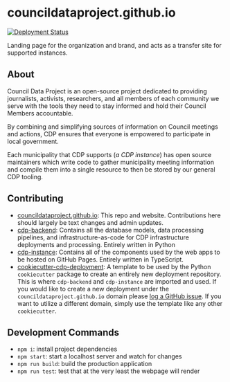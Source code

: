 # councildataproject.github.io

[![Deployment Status](https://github.com/CouncilDataProject/councildataproject.github.io/workflows/Build%20and%20Deploy/badge.svg)](https://github.com/CouncilDataProject/councildataproject.github.io/actions)

Landing page for the organization and brand, and acts as a transfer site for supported instances.

## About
Council Data Project is an open-source project dedicated to providing journalists, activists, researchers, and all members of each community we serve with the tools they need to stay informed and hold their Council Members accountable.

By combining and simplifying sources of information on Council meetings and actions, CDP ensures that everyone is empowered to participate in local government.</p>

Each municipality that CDP supports (_a CDP instance_) has open source maintainers which write code to gather municipality meeting information and compile them into a single resource to then be stored by our general CDP tooling.

## Contributing
* [councildataproject.github.io](https://github.com/CouncilDataProject/councildataproject.github.io): This repo and website. Contributions here should largely be text changes and admin updates.
* [cdp-backend](https://github.com/CouncilDataProject/cdp-backend): Contains all the database models, data processing pipelines, and infrastructure-as-code for CDP infrastructure deployments and processing. Entirely written in Python
* [cdp-instance](https://github.com/CouncilDataProject/cdp-instance): Contains all of the components used by the web apps to be hosted on GitHub Pages. Entirely written in TypeScript.
* [cookiecutter-cdp-deployment](https://github.com/CouncilDataProject/cookiecutter-cdp-deployment): A template to be used by the Python `cookiecutter` package to create an entirely new deployment repository. This is where `cdp-backend` and `cdp-instance` are imported and used. If you would like to create a new deployment under the `councildataproject.github.io` domain please [log a GitHub issue](https://github.com/CouncilDataProject/cookiecutter-cdp-deployment/issues). If you want to utilize a different domain, simply use the template like any other `cookiecutter`.

## Development Commands
* `npm i`: install project dependencies
* `npm start`: start a localhost server and watch for changes
* `npm run build`: build the production application
* `npm run test`: test that at the very least the webpage will render
